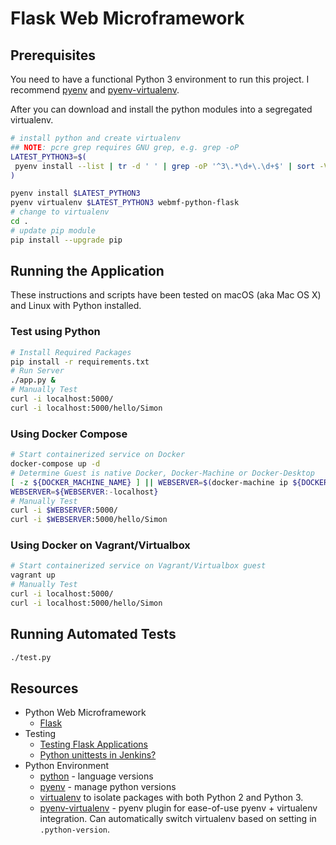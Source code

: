 # **Flask Web Microframework**

## **Prerequisites**

You need to have a functional Python 3 environment to run this project. I recommend [pyenv](https://github.com/pyenv/pyenv) and [pyenv-virtualenv](https://github.com/pyenv/pyenv-virtualenv).

After you can download and install the python modules into a segregated virtualenv.

```bash
# install python and create virtualenv
## NOTE: pcre grep requires GNU grep, e.g. grep -oP
LATEST_PYTHON3=$(
 pyenv install --list | tr -d ' ' | grep -oP '^3\.*\d+\.\d+$' | sort -V | tail -1
)

pyenv install $LATEST_PYTHON3
pyenv virtualenv $LATEST_PYTHON3 webmf-python-flask
# change to virtualenv
cd .
# update pip module
pip install --upgrade pip
```

## **Running the Application**

These instructions and scripts have been tested on macOS (aka Mac OS X) and Linux with Python installed.

### **Test using Python**

```bash
# Install Required Packages
pip install -r requirements.txt
# Run Server
./app.py &
# Manually Test
curl -i localhost:5000/
curl -i localhost:5000/hello/Simon
```

### **Using Docker Compose**

```bash
# Start containerized service on Docker
docker-compose up -d
# Determine Guest is native Docker, Docker-Machine or Docker-Desktop
[ -z ${DOCKER_MACHINE_NAME} ] || WEBSERVER=$(docker-machine ip ${DOCKER_MACHINE_NAME})
WEBSERVER=${WEBSERVER:-localhost}
# Manually Test
curl -i $WEBSERVER:5000/
curl -i $WEBSERVER:5000/hello/Simon
```

### **Using Docker on Vagrant/Virtualbox**

```bash
# Start containerized service on Vagrant/Virtualbox guest
vagrant up
# Manually Test
curl -i localhost:5000/
curl -i localhost:5000/hello/Simon
```

## **Running Automated Tests**

```bash
./test.py
```

## Resources

* Python Web Microframework
    * [Flask](http://flask.pocoo.org/)
* Testing
    * [Testing Flask Applications](http://flask.pocoo.org/docs/1.0/testing/)
    * [Python unittests in Jenkins?](https://stackoverflow.com/questions/11241781/python-unittests-in-jenkins)
* Python Environment
    * [python](https://www.python.org/) - language versions
    * [pyenv](https://github.com/pyenv/pyenv) - manage python versions
    * [virtualenv](https://virtualenv.pypa.io) to isolate packages with both Python 2 and Python 3.
    * [pyenv-virtualenv](https://github.com/pyenv/pyenv-virtualenv) - pyenv plugin for ease-of-use pyenv + virtualenv integration.  Can automatically switch virtualenv based on setting in `.python-version`.

